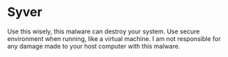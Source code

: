 # Syver
Use this wisely, this malware can destroy your system. Use secure environment when running, like a virtual machine. I am not responsible for any damage made to your host computer with this malware.
